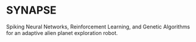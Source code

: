 # SYNAPSE
Spiking Neural Networks, Reinforcement Learning, and Genetic Algorithms for an adaptive alien planet exploration robot.
